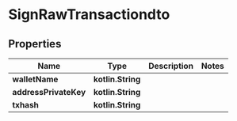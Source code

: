 
# SignRawTransactiondto

## Properties
| Name | Type | Description | Notes |
| ------------ | ------------- | ------------- | ------------- |
| **walletName** | **kotlin.String** |  |  |
| **addressPrivateKey** | **kotlin.String** |  |  |
| **txhash** | **kotlin.String** |  |  |



